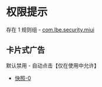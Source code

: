 # 权限提示

存在 1 规则组 - [com.lbe.security.miui](/src/apps/com.lbe.security.miui.ts)

## 卡片式广告

默认禁用 - 自动点击【仅在使用中允许】

- [快照-0](https://i.gkd.li/import/13761264)
